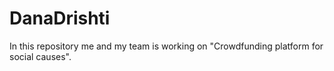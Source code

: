 # DanaDrishti
In this repository me and my team is working on "Crowdfunding platform for social causes".
